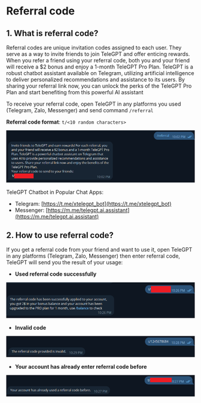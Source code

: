 # Referral code

## 1. What is referral code?
Referral codes are unique invitation codes assigned to each user. They serve as a way to invite friends to join TeleGPT and offer enticing rewards. When you refer a friend using your referral code, both you and your friend will receive a $2 bonus and enjoy a 1-month TeleGPT Pro Plan. TeleGPT is a robust chatbot assistant available on Telegram, utilizing artificial intelligence to deliver personalized recommendations and assistance to its users. By sharing your referral link now, you can unlock the perks of the TeleGPT Pro Plan and start benefiting from this powerful AI assistant

To receive your referral code, open TeleGPT in any platforms you used (Telegram, Zalo, Messenger) and send command `/referral`

**Referral code format**: `t/<10 random characters>`

![Get referral code in TeleGPT](../../static/img/referral-code/1.png)

TeleGPT Chatbot in Popular Chat Apps:

 - Telegram: [https://t.me/xtelegpt_bot](https://t.me/xtelegpt_bot)  
 - Messenger: [https://m.me/telegpt.ai.assistant](https://m.me/telegpt.ai.assistant)


## 2. How to use referral code?

If you get a referral code from your friend and want to use it, open TeleGPT in any platforms (Telegram, Zalo, Messenger) then enter referral code, TeleGPT will send you the result of your usage:

* **Used referral code successfully**

![Success](../../static/img/referral-code/2.png)

* **Invalid code**

![Success](../../static/img/referral-code/3.png)

* **Your account has already enter referral code before**

![Success](../../static/img/referral-code/4.png)